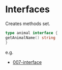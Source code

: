 # Interfaces

Creates methods set.

```go
type animal interface {
getAnimalName() string
}
```

e.g.

* [007-interface](../samples/007-interface)
